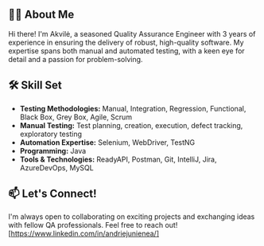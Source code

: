 
## 👨‍💻 About Me

Hi there! I'm Akvilė, a seasoned Quality Assurance Engineer with 3 years of experience in ensuring the delivery of robust, high-quality software. My expertise spans both manual and automated testing, with a keen eye for detail and a passion for problem-solving.

## 🛠️ Skill Set

* **Testing Methodologies:** Manual, Integration, Regression, Functional, Black Box, Grey Box, Agile, Scrum
* **Manual Testing:** Test planning, creation,  execution, defect tracking, exploratory testing
* **Automation Expertise:** Selenium, WebDriver, TestNG
* **Programming:** Java
* **Tools & Technologies:** ReadyAPI, Postman, Git, IntelliJ, Jira, AzureDevOps, MySQL

## 📫 Let's Connect!

I'm always open to collaborating on exciting projects and exchanging ideas with fellow QA professionals. Feel free to reach out!
[https://www.linkedin.com/in/andriejunienea/]
